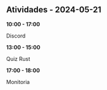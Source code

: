 ## Atividades - 2024-05-21

**10:00 - 17:00**

Discord

**13:00 - 15:00**

Quiz Rust

**17:00 - 18:00**

Monitoria

